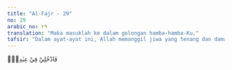 ```yaml
---
title: "Al-Fajr - 29"
no: 29
arabic_no: ٢٩
translation: "Maka masuklah ke dalam golongan hamba-hamba-Ku,"
tafsir: "Dalam ayat-ayat ini, Allah memanggil jiwa yang tenang dan damai ketika diwafatkan, yaitu jiwa yang suci karena iman dan amal saleh yang dikerjakannya, sehingga memperoleh apa yang dijanjikan Allah kepadanya. Jiwa itu diminta Allah untuk pulang memenuhi panggilan-Nya dengan menghadap kepada-Nya kembali dengan perasaan puas dan senang karena telah memenuhi perintah-perintah-Nya waktu hidup di dunia. Allah juga puas dan senang kepadanya karena sudah menjalankan perintah-perintah-Nya. Setelah datang kepada-Nya, jiwa itu dipersilakan Allah masuk ke dalam kelompok hamba-hamba-Nya, yaitu ke dalam surga-Nya."
---
```

فَادْخُلِيْ فِيْ عِبٰدِيْۙ